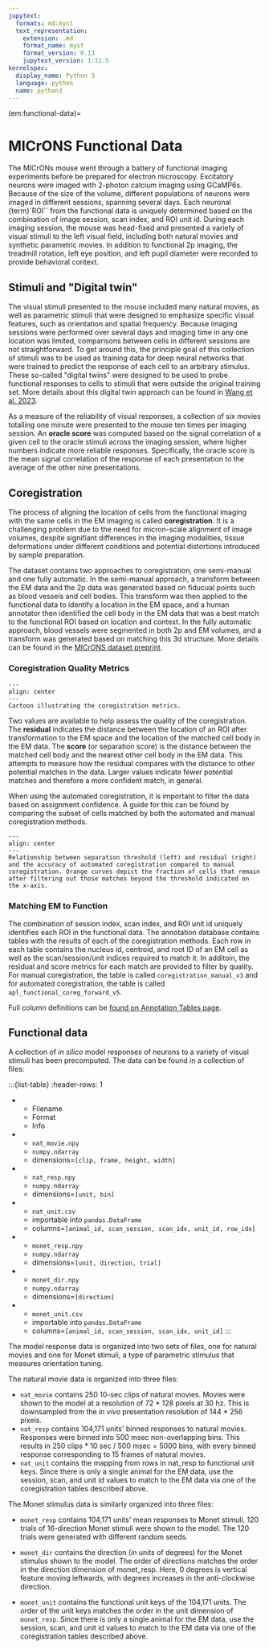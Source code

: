 ```yaml
---
jupytext:
  formats: md:myst
  text_representation:
    extension: .md
    format_name: myst
    format_version: 0.13
    jupytext_version: 1.11.5
kernelspec:
  display_name: Python 3
  language: python
  name: python3
---
```


(em:functional-data)=
# MICrONS Functional Data

The MICrONs mouse went through a battery of functional imaging experiments before be prepared for electron microscopy.
Excitatory neurons were imaged with 2-photon calcium imaging using GCaMP6s.
Because of the size of the volume, different populations of neurons were imaged in different sessions, spanning several days.
Each neuronal {term}`ROI`` from the functional data is uniquely determined based on the combination of image session, scan index, and ROI unit id.
During each imaging session, the mouse was head-fixed and presented a variety of visual stimuli to the left visual field, including both natural movies and synthetic parametric movies.
In addition to functional 2p imaging, the treadmill rotation, left eye position, and left pupil diameter were recorded to provide behavioral context.

## Stimuli and "Digital twin"

The visual stimuli presented to the mouse included many natural movies, as well as parametric stimuli that were designed to emphasize specific visual features, such as orientation and spatial frequency.
Because imaging sessions were performed over several days and imaging time in any one location was limited, comparisons between cells in different sessions are not straightforward.
To get around this, the principle goal of this collection of stimuli was to be used as training data for deep neural networks that were trained to predict the response of each cell to an arbitrary stimulus.
These so-called "digital twins" were designed to be used to probe functional responses to cells to stimuli that were outside the original training set.
More details about this digital twin approach can be found in [Wang et al. 2023](https://www.biorxiv.org/content/10.1101/2023.03.21.533548v2).

As a measure of the reliability of visual responses, a collection of six movies totalling one minute were presented to the mouse ten times per imaging session.
An **oracle score** was computed based on the signal correlation of a given cell to the oracle stimuli across the imaging session, where higher numbers indicate more reliable responses.
Specifically, the oracle score is the mean signal correlation of the response of each presentation to the average of the other nine presentations.


## Coregistration

The process of aligning the location of cells from the functional imaging with the same cells in the EM imaging is called **coregistration**.
It is a challenging problem due to the need for micron-scale alignment of image volumes, despite signifiant differences in the imaging modalities, tissue deformations under different conditions and potential distortions introduced by sample preparation.

The dataset contains two approaches to coregistration, one semi-manual and one fully automatic.
In the semi-manual approach, a transform between the EM data and the 2p data was generated based on fiducual points such as blood vessels and cell bodies.
This transform was then applied to the functional data to identify a location in the EM space, and a human annotator then identified the cell body in the EM data that was a best match to the functional ROI based on location and context.
In the fully automatic approach, blood vessels were segmented in both 2p and EM volumes, and a transform was generated based on matching this 3d structure.
More details can be found in the [MICrONS dataset preprint](https://www.biorxiv.org/content/10.1101/2021.07.28.454025v3).

### Coregistration Quality Metrics

```{figure} img/coreg-metrics.png
---
align: center
---
Cartoon illustrating the coregistration metrics.
```

Two values are available to help assess the quality of the coregistration.
The **residual** indicates the distance between the location of an ROI after transformation to the EM space and the location of the matched cell body in the EM data.
The **score** (or separation score) is the distance between the matched cell body and the nearest other cell body in the EM data.
This attempts to measure how the residual compares with the distance to other potential matches in the data.
Larger values indicate fewer potential matches and therefore a more confident match, in general.

When using the automated coregistration, it is important to filter the data based on assignment confidence.
A guide for this can be found by comparing the subset of cells matched by both the automated and manual coregistration methods.

```{figure} img/coreg-agreement.png
---
align: center
---
Relationship between separation threshold (left) and residual (right) and the accuracy of automated coregistration compared to manual coregistration. Orange curves depict the fraction of cells that remain after filtering out those matches beyond the threshold indicated on the x-axis.
```

### Matching EM to Function

The combination of session index, scan index, and ROI unit id uniquely identifies each ROI in the functional data.
The annotation database contains tables with the results of each of the coregistration methods.
Each row in each table contains the nucleus id, centroid, and root ID of an EM cell as well as the scan/session/unit indices required to match it.
In additoin, the residual and score metrics for each match are provided to filter by quality.
For manual coregistration, the table is called `coregistration_manual_v3` and for automated coregistration, the table is called `apl_functional_coreg_forward_v5`.

Full column definitions can be [found on Annotation Tables page](em:functional-coreg).

## Functional data

A collection of *in silico* model responses of neurons to a variety of visual stimuli has been precomputed.
The data can be found in a collection of files:

:::{list-table}
:header-rows: 1
* - Filename
  - Format
  - Info
* - `nat_movie.npy`
  - `numpy.ndarray`
  - dimensions=`[clip, frame, height, width]`
* - `nat_resp.npy`
  - `numpy.ndarray`
  - dimensions=`[unit, bin]`
* - `nat_unit.csv`
  - importable into `pandas.DataFrame`
  - columns=`[animal_id, scan_session, scan_idx, unit_id, row_idx]`
* - `monet_resp.npy`
  - `numpy.ndarray`
  - dimensions=`[unit, direction, trial]`
* - `monet_dir.npy`
  - `numpy.ndarray`
  - dimensions=`[direction]`
* - `monet_unit.csv`
  - importable into `pandas.DataFrame`
  - columns=`[animal_id, scan_session, scan_idx, unit_id]`
:::

The model response data is organized into two sets of files, one for natural movies and one for Monet stimuli, a type of parametric stimulus that measures orientation tuning.

The natural movie data is organized into three files:

* `nat_movie` contains 250 10-sec clips of natural movies. Movies were shown to the model at a resolution of 72 * 128 pixels at 30 hz. This is downsampled from the *in vivo* presentation resolution of 144 * 256 pixels.
* `nat_resp` contains 104,171 units' binned responses to natural movies. Responses were binned into 500 msec non-overlapping bins. This results in 250 clips * 10 sec / 500 msec = 5000 bins, with every binned response corresponding to 15 frames of natural movies.
* `nat_unit` contains the mapping from rows in nat_resp to functional unit keys. Since there is only a single animal for the EM data, use the session, scan, and unit id values to match to the EM data via one of the coregistration tables described above.

The Monet stimulus data is similarly organized into three files:

* `monet_resp` contains 104,171 units' mean responses to Monet stimuli. 120 trials of 16-direction Monet stimuli were shown to the model. The 120 trials were generated with different random seeds.

* `monet_dir` contains the direction (in units of degrees) for the Monet stimulus shown to the model. The order of directions matches the order in the direction dimension of monet_resp. Here, 0 degrees is vertical feature moving leftwards, with degrees increases in the anti-clockwise direction.

* `monet_unit` contains the functional unit keys of the 104,171 units. The order of the unit keys matches the order in the unit dimension of `monet_resp`.  Since there is only a single animal for the EM data, use the session, scan, and unit id values to match to the EM data via one of the coregistration tables described above.

